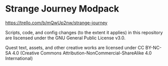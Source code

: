 # Strange Journey Modpack
https://trello.com/b/mQwUp2nw/strange-journey

Scripts, code, and config changes (to the extent it applies) in this repository are liscensed under the GNU General Public License v3.0.

Quest text, assets, and other creative works are licensed under CC BY-NC-SA 4.0 (Creative Commons Attribution-NonCommercial-ShareAlike 4.0 International) 
